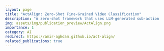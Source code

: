 ```yaml
---
layout: page
title: "ActAlign: Zero-Shot Fine-Grained Video Classification"
description: "A zero-shot framework that uses LLM-generated sub-action scripts and sequence alignment to classify fine-grained actions in video without any video–text supervision."
img: assets/img/publication_preview/ActAlign.png
importance: 1
category: AI
redirect: https://amir-aghdam.github.io/act-align/
related_publications: true
---
```


